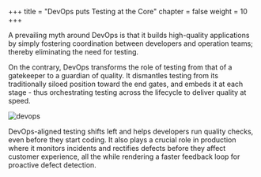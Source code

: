 +++
title = "DevOps puts Testing at the Core"
chapter = false
weight = 10
+++


A prevailing myth around DevOps is that it builds high-quality applications by simply fostering coordination between developers and operation teams; thereby eliminating the need for testing. 

On the contrary, DevOps transforms the role of testing from that of a gatekeeper to a guardian of quality. It dismantles testing from its traditionally siloed position toward the end gates, and embeds it at each stage - thus orchestrating testing across the lifecycle to deliver quality at speed.  

![devops](/images/devops_outline.jpg)

DevOps-aligned testing shifts left and helps developers run quality checks, even before they start coding. It also plays a crucial role in production where it monitors incidents and rectifies defects before they affect customer experience, all the while rendering a faster feedback loop for proactive defect detection.
